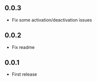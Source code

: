 ## 0.0.3
* Fix some activation/deactivation issues

## 0.0.2
* Fix readme

## 0.0.1
* First release
